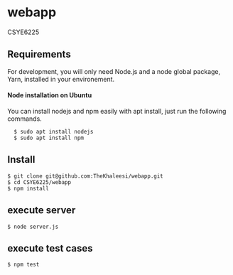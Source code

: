# webapp
CSYE6225
## Requirements

For development, you will only need Node.js and a node global package, Yarn, installed in your environement.
 #### Node installation on Ubuntu

  You can install nodejs and npm easily with apt install, just run the following commands.

      $ sudo apt install nodejs
      $ sudo apt install npm
## Install

    $ git clone git@github.com:TheKhaleesi/webapp.git
    $ cd CSYE6225/webapp
    $ npm install

## execute server
    $ node server.js
## execute test cases
    $ npm test